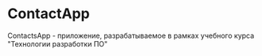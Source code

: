 # ContactApp
ContactsApp - приложение, разрабатываемое в рамках учебного курса "Технологии разработки ПО"
